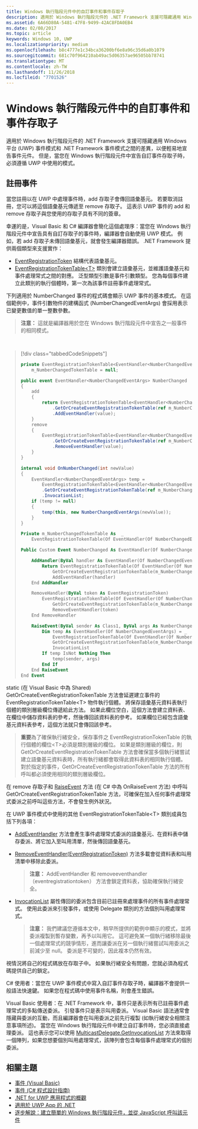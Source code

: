 ```yaml
---
title: Windows 執行階段元件中的自訂事件和事件存取子
description: 適用於 Windows 執行階段元件的 .NET Framework 支援可隱藏通用 Windows 平台 (UWP) 事件模式和 .NET Framework 事件模式之間的差異，以便輕易地宣告事件元件。
ms.assetid: 6A66D80A-5481-47F8-9499-42AC8FDA0EB4
ms.date: 02/08/2017
ms.topic: article
keywords: Windows 10, UWP
ms.localizationpriority: medium
ms.openlocfilehash: b8c4777e1c34bca36200bf6e8a96c35d6a0b1079
ms.sourcegitcommit: 681c70f964210ab49ac5d06357ae96505bb78741
ms.translationtype: MT
ms.contentlocale: zh-TW
ms.lasthandoff: 11/26/2018
ms.locfileid: "7701526"
---
```

# <a name="custom-events-and-event-accessors-in-windows-runtime-components"></a>Windows 執行階段元件中的自訂事件和事件存取子



適用於 Windows 執行階段元件的 .NET Framework 支援可隱藏通用 Windows 平台 (UWP) 事件模式和 .NET Framework 事件模式之間的差異，以便輕易地宣告事件元件。 但是，當您在 Windows 執行階段元件中宣告自訂事件存取子時，必須遵循 UWP 中使用的模式。

## <a name="registering-events"></a>註冊事件


當您註冊以在 UWP 中處理事件時，add 存取子會傳回語彙基元。 若要取消註冊，您可以將這個語彙基元傳遞至 remove 存取子。 這表示 UWP 事件的 add 和 remove 存取子與您使用的存取子具有不同的簽章。

幸運的是，Visual Basic 和 C# 編譯器會簡化這個處理序：當您在 Windows 執行階段元件中宣告具有自訂存取子的事件時，編譯器會自動使用 UWP 模式。 例如，若 add 存取子未傳回語彙基元，就會發生編譯器錯誤。 .NET Framework 提供兩個類型來支援實作：

-   [EventRegistrationToken](https://msdn.microsoft.com/library/windows/apps/windows.foundation.eventregistrationtoken.aspx) 結構代表語彙基元。
-   [EventRegistrationTokenTable&lt;T&gt;](https://msdn.microsoft.com/library/hh138412.aspx) 類別會建立語彙基元，並維護語彙基元和事件處理常式之間的對應。 泛型類型引數是事件引數類型。 您為每個事件建立此類別的執行個體時，第一次為該事件註冊事件處理常式。

下列適用於 NumberChanged 事件的程式碼會顯示 UWP 事件的基本模式。 在這個範例中，事件引數物件的建構函式 (NumberChangedEventArgs) 會採用表示已變更數值的單一整數參數。

> **注意：** 這就是編譯器用於您在 Windows 執行階段元件中宣告之一般事件的相同模式。

 
> [!div class="tabbedCodeSnippets"]
> ```csharp
> private EventRegistrationTokenTable<EventHandler<NumberChangedEventArgs>>
>     m_NumberChangedTokenTable = null;
>
> public event EventHandler<NumberChangedEventArgs> NumberChanged
> {
>     add
>     {
>         return EventRegistrationTokenTable<EventHandler<NumberChangedEventArgs>>
>             .GetOrCreateEventRegistrationTokenTable(ref m_NumberChangedTokenTable)
>             .AddEventHandler(value);
>     }
>     remove
>     {
>         EventRegistrationTokenTable<EventHandler<NumberChangedEventArgs>>
>             .GetOrCreateEventRegistrationTokenTable(ref m_NumberChangedTokenTable)
>             .RemoveEventHandler(value);
>     }
> }
>
> internal void OnNumberChanged(int newValue)
> {
>     EventHandler<NumberChangedEventArgs> temp =
>         EventRegistrationTokenTable<EventHandler<NumberChangedEventArgs>>
>         .GetOrCreateEventRegistrationTokenTable(ref m_NumberChangedTokenTable)
>         .InvocationList;
>     if (temp != null)
>     {
>         temp(this, new NumberChangedEventArgs(newValue));
>     }
> }
> ```
> ```vb
> Private m_NumberChangedTokenTable As  _
>     EventRegistrationTokenTable(Of EventHandler(Of NumberChangedEventArgs))
>
> Public Custom Event NumberChanged As EventHandler(Of NumberChangedEventArgs)
>
>     AddHandler(ByVal handler As EventHandler(Of NumberChangedEventArgs))
>         Return EventRegistrationTokenTable(Of EventHandler(Of NumberChangedEventArgs)).
>             GetOrCreateEventRegistrationTokenTable(m_NumberChangedTokenTable).
>             AddEventHandler(handler)
>     End AddHandler
>
>     RemoveHandler(ByVal token As EventRegistrationToken)
>         EventRegistrationTokenTable(Of EventHandler(Of NumberChangedEventArgs)).
>             GetOrCreateEventRegistrationTokenTable(m_NumberChangedTokenTable).
>             RemoveEventHandler(token)
>     End RemoveHandler
>
>     RaiseEvent(ByVal sender As Class1, ByVal args As NumberChangedEventArgs)
>         Dim temp As EventHandler(Of NumberChangedEventArgs) = _
>             EventRegistrationTokenTable(Of EventHandler(Of NumberChangedEventArgs)).
>             GetOrCreateEventRegistrationTokenTable(m_NumberChangedTokenTable).
>             InvocationList
>         If temp IsNot Nothing Then
>             temp(sender, args)
>         End If
>     End RaiseEvent
> End Event
> ```

static (在 Visual Basic 中為 Shared) GetOrCreateEventRegistrationTokenTable 方法會延遲建立事件的 EventRegistrationTokenTable&lt;T&gt; 物件執行個體。 將保存語彙基元資料表執行個體的類別層級欄位傳遞給此方法。 如果此欄位空白，這個方法會建立資料表、在欄位中儲存資料表的參考，然後傳回該資料表的參考。 如果欄位已經包含語彙基元資料表參考，這個方法就只會傳回該參考。

> **重要**為了確保執行緒安全，保存事件之 EventRegistrationTokenTable 的執行個體的欄位&lt;T&gt;必須是類別層級的欄位。 如果是類別層級的欄位，則 GetOrCreateEventRegistrationTokenTable 方法會確保當多個執行緒嘗試建立語彙基元資料表時，所有執行緒都會取得此資料表的相同執行個體。 對於指定的事件，GetOrCreateEventRegistrationTokenTable 方法的所有呼叫都必須使用相同的類別層級欄位。

在 remove 存取子和 [RaiseEvent](https://msdn.microsoft.com/library/fwd3bwed.aspx) 方法 (在 C# 中為 OnRaiseEvent 方法) 中呼叫 GetOrCreateEventRegistrationTokenTable 方法，可確保在加入任何事件處理常式委派之前呼叫這些方法，不會發生例外狀況。

在 UWP 事件模式中使用的其他 EventRegistrationTokenTable&lt;T&gt; 類別成員包括下列各項：

-   [AddEventHandler](https://msdn.microsoft.com/library/hh138458.aspx) 方法會產生事件處理常式委派的語彙基元、在資料表中儲存委派、將它加入至叫用清單，然後傳回語彙基元。
-   [RemoveEventHandler(EventRegistrationToken)](https://msdn.microsoft.com/library/hh138425.aspx) 方法多載會從資料表和叫用清單中移除此委派。

    >**注意：** AddEventHandler 和 removeeventhandler （eventregistrationtoken） 方法會鎖定資料表，協助確保執行緒安全。

-   [InvocationList](https://msdn.microsoft.com/library/hh138465.aspx) 屬性傳回的委派包含目前已註冊來處理事件的所有事件處理常式。 使用此委派來引發事件，或使用 Delegate 類別的方法個別叫用處理常式。

    >**注意：** 我們建議您遵循本文中，稍早所提供的範例中顯示的模式，並將委派複製到暫存變數，再予以叫用它。 這可避免某一個執行緒移除最後一個處理常式的競爭情形，進而讓委派在另一個執行緒嘗試叫用委派之前減少至 null。 委派是不可變的，因此複本仍然有效。

視情況將自己的程式碼放在存取子中。 如果執行緒安全有問題，您就必須為程式碼提供自己的鎖定。

C# 使用者：當您在 UWP 事件模式中寫入自訂事件存取子時，編譯器不會提供一般語法快速鍵。 如果您在程式碼中使用事件名稱，則會產生錯誤。

Visual Basic 使用者：在 .NET Framework 中，事件只是表示所有已註冊事件處理常式的多點傳送委派。 引發事件只是表示叫用委派。 Visual Basic 語法通常會隱藏與委派的互動，而且編譯器會在叫用委派之前先行複製 (如執行緒安全相關注意事項所述)。 當您在 Windows 執行階段元件中建立自訂事件時，您必須直接處理委派。 這也表示您可以使用 [MulticastDelegate.GetInvocationList](https://msdn.microsoft.com/library/system.multicastdelegate.getinvocationlist.aspx) 方法來取得一個陣列，如果您想要個別叫用處理常式，該陣列會包含每個事件處理常式的個別委派。

## <a name="related-topics"></a>相關主題

* [事件 (Visual Basic)](https://msdn.microsoft.com/library/ms172877.aspx)
* [事件 (C# 程式設計指南)](https://msdn.microsoft.com/library/awbftdfh.aspx)
* [.NET for UWP 應用程式的概觀](https://msdn.microsoft.com/library/windows/apps/xaml/br230302.aspx)
* [適用於 UWP App 的 .NET](https://msdn.microsoft.com/library/windows/apps/xaml/mt185501.aspx)
* [逐步解說：建立簡單的 Windows 執行階段元件，並從 JavaScript 呼叫該元件](walkthrough-creating-a-simple-windows-runtime-component-and-calling-it-from-javascript.md)
